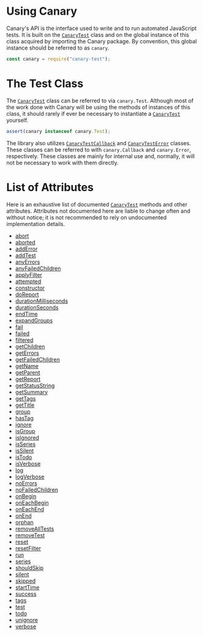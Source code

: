 # Using Canary

Canary's API is the interface used to write and to run automated JavaScript tests. It is built on the [`CanaryTest`](api-introduction.md) class and on the global instance of this class acquired by importing the Canary package. By convention, this global instance should be referred to as `canary`.

``` js
const canary = require("canary-test");
```

# The Test Class

The [`CanaryTest`](api-introduction.md) class can be referred to via `canary.Test`. Although most of the work done with Canary will be using the methods of instances of this class, it should rarely if ever be necessary to instantiate a [`CanaryTest`](api-introduction.md) yourself.

``` js
assert(canary instanceof canary.Test);
```

The library also utilizes [`CanaryTestCallback`](api-callback-class.md) and [`CanaryTestError`](api-error-class.md) classes. These classes can be referred to with `canary.Callback` and `canary.Error`, respectively. These classes are mainly for internal use and, normally, it will not be necessary to work with them directly.

# List of Attributes

Here is an exhaustive list of documented [`CanaryTest`](api-introduction.md) methods and other attributes. Attributes not documented here are liable to change often and without notice; it is not recommended to rely on undocumented implementation details.

- [abort](api-advanced-usage.md#abort)
- [aborted](api-status-attributes.md#aborted)
- [addError](api-advanced-usage.md#adderror)
- [addTest](api-advanced-usage.md#addtest)
- [anyErrors](api-advanced-usage.md#anyerrors)
- [anyFailedChildren](api-advanced-usage.md#anyfailedchildren)
- [applyFilter](api-advanced-usage.md#applyfilter)
- [attempted](api-status-attributes.md#attempted)
- [constructor](api-advanced-usage.md#constructor)
- [doReport](api-running-tests.md#doreport)
- [durationMilliseconds](api-advanced-usage.md#durationmilliseconds)
- [durationSeconds](api-advanced-usage.md#durationseconds)
- [endTime](api-status-attributes.md#endtime)
- [expandGroups](api-advanced-usage.md#expandgroups)
- [fail](api-advanced-usage.md#fail)
- [failed](api-status-attributes.md#failed)
- [filtered](api-status-attributes.md#filtered)
- [getChildren](api-advanced-usage.md#getchildren)
- [getErrors](api-advanced-usage.md#geterrors)
- [getFailedChildren](api-advanced-usage.md#getfailedchildren)
- [getName](api-advanced-usage.md#getname)
- [getParent](api-advanced-usage.md#getparent)
- [getReport](api-running-tests.md#getreport)
- [getStatusString](api-advanced-usage.md#getstatusstring)
- [getSummary](api-running-tests.md#getsummary)
- [getTags](api-advanced-usage.md#gettags)
- [getTitle](api-advanced-usage.md#gettitle)
- [group](api-adding-tests.md#group)
- [hasTag](api-advanced-usage.md#hastag)
- [ignore](api-intermediate-usage.md#ignore)
- [isGroup](api-status-attributes.md#isgroup)
- [isIgnored](api-status-attributes.md#isignored)
- [isSeries](api-status-attributes.md#isseries)
- [isSilent](api-status-attributes.md#issilent)
- [isTodo](api-status-attributes.md#istodo)
- [isVerbose](api-status-attributes.md#isverbose)
- [log](api-intermediate-usage.md#log)
- [logVerbose](api-intermediate-usage.md#logverbose)
- [noErrors](api-advanced-usage.md#noerrors)
- [noFailedChildren](api-advanced-usage.md#nofailedchildren)
- [onBegin](api-group-callbacks.md#onbegin)
- [onEachBegin](api-group-callbacks.md#oneachbegin)
- [onEachEnd](api-group-callbacks.md#oneachend)
- [onEnd](api-group-callbacks.md#onend)
- [orphan](api-advanced-usage.md#orphan)
- [removeAllTests](api-advanced-usage.md#removealltests)
- [removeTest](api-advanced-usage.md#removetest)
- [reset](api-advanced-usage.md#reset)
- [resetFilter](api-advanced-usage.md#resetfilter)
- [run](api-running-tests.md#run)
- [series](api-adding-tests.md#series)
- [shouldSkip](api-advanced-usage.md#shouldskip)
- [silent](api-advanced-usage.md#silent)
- [skipped](api-status-attributes.md#skipped)
- [startTime](api-status-attributes.md#starttime)
- [success](api-status-attributes.md#success)
- [tags](api-intermediate-usage.md#tags)
- [test](api-adding-tests.md#test)
- [todo](api-intermediate-usage.md#todo)
- [unignore](api-advanced-usage.md#unignore)
- [verbose](api-advanced-usage.md#verbose)
